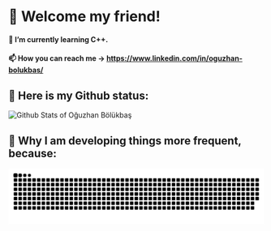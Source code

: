 # 👋 Welcome my friend!
#### 🌱 I’m currently learning C++. 
#### 📫 How you can reach me -> https://www.linkedin.com/in/oguzhan-bolukbas/

## 🤔 Here is my Github status:

![Github Stats of Oğuzhan Bölükbaş](https://github-readme-stats.vercel.app/api?username=oguzhan-bolukbas&show_icons=true)

## 🐍 Why I am developing things more frequent, because:

![Snake animation](https://github.com/oguzhan-bolukbas/oguzhan-bolukbas/blob/output/github-contribution-grid-snake.svg)

<!--
**oguzhan-bolukbas/oguzhan-bolukbas** is a ✨ _special_ ✨ repository because its `README.md` (this file) appears on your GitHub profile.

Here are some ideas to get you started:

- 🔭 I’m currently working on ...
- 🌱 I’m currently learning ...
- 👯 I’m looking to collaborate on ...
- 🤔 I’m looking for help with ...
- 💬 Ask me about ...
- 📫 How to reach me: ...
- 😄 Pronouns: ...
- ⚡ Fun fact: ...
-->
